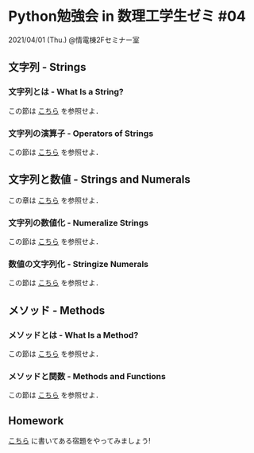 # Python勉強会 in 数理工学生ゼミ #04

2021/04/01 (Thu.) @情電棟2Fセミナー室

## 文字列 - Strings

### 文字列とは - What Is a String?

この節は [こちら](https://www.python.jp/train/string/string.html) を参照せよ．

### 文字列の演算子 - Operators of Strings

この節は [こちら](https://www.python.jp/train/string/string_and_num.html) を参照せよ．

## 文字列と数値 - Strings and Numerals

この章は [こちら](https://www.python.jp/train/string/string.html#%E6%96%87%E5%AD%97%E3%81%A8%E6%95%B0%E5%AD%97%E3%81%AE%E3%81%A1%E3%81%8C%E3%81%84) を参照せよ．

### 文字列の数値化 - Numeralize Strings

この節は [こちら](https://www.python.jp/train/string/string_and_num.html#%E6%96%87%E5%AD%97%E5%88%97%E3%81%AE%E6%95%B0%E5%80%A4%E5%8C%96) を参照せよ．

### 数値の文字列化 - Stringize Numerals

この節は [こちら](https://www.python.jp/train/string/string_and_num.html#%E6%95%B0%E5%80%A4%E3%81%AE%E6%96%87%E5%AD%97%E5%88%97%E5%8C%96) を参照せよ．

## メソッド - Methods

### メソッドとは - What Is a Method?

この節は [こちら](https://www.python.jp/train/string/method.html) を参照せよ．

### メソッドと関数 - Methods and Functions

この節は [こちら](https://www.python.jp/train/string/method.html#%E3%83%A1%E3%82%BD%E3%83%83%E3%83%89%E3%81%A8%E9%96%A2%E6%95%B0) を参照せよ．

## Homework

[こちら](https://github.com/fumiyanll23/PythonLearning/blob/main/01/homework_04.md) に書いてある宿題をやってみましょう!
